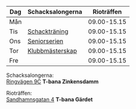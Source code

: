 Dag|Schacksalongerna|Rioträffen
---|---|---
Mån||09.00-15.15
Tis|[Schackträning](Schackträning.html)|09.00-15.15
Ons|[Seniorserien](Seniorserien.html)|09.00-15.15
Tor|[Klubbmästerskap](Klubbmästerskap.html)|09.00-15.15
Fre||09.00-15.15

Schacksalongerna:  
[Ringvägen 9C](https://goo.gl/maps/QvjjjhTWNoS3iQt66) **T-bana Zinkensdamm**

Rioträffen:  
[Sandhamnsgatan 4](https://maps.app.goo.gl/QcKuataRc74koJP39) **T-bana Gärdet**
